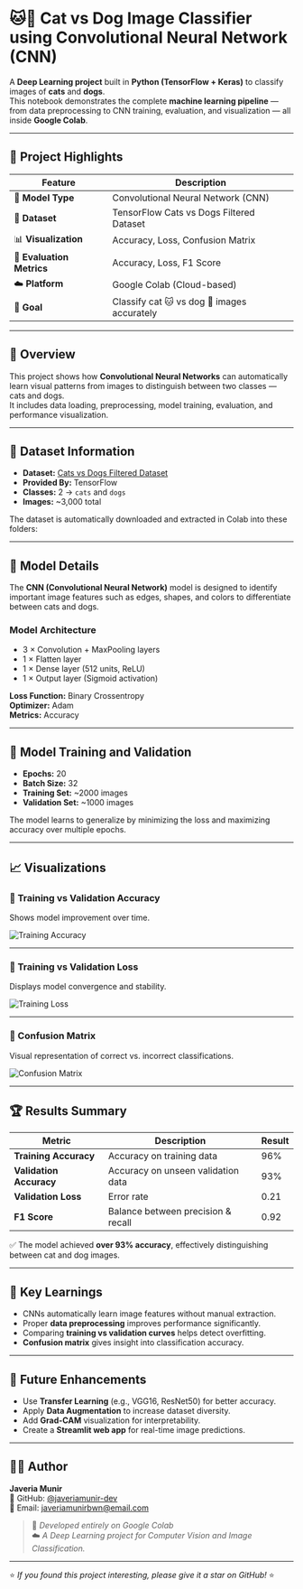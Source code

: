 # 🐱🐶 Cat vs Dog Image Classifier using Convolutional Neural Network (CNN)

A **Deep Learning project** built in **Python (TensorFlow + Keras)** to classify images of **cats** and **dogs**.  
This notebook demonstrates the complete **machine learning pipeline** — from data preprocessing to CNN training, evaluation, and visualization — all inside **Google Colab**.

---

## 🚀 Project Highlights

| Feature | Description |
|----------|--------------|
| 🧠 **Model Type** | Convolutional Neural Network (CNN) |
| 📂 **Dataset** | TensorFlow Cats vs Dogs Filtered Dataset |
| 📊 **Visualization** | Accuracy, Loss, Confusion Matrix |
| 🧮 **Evaluation Metrics** | Accuracy, Loss, F1 Score |
| ☁️ **Platform** | Google Colab (Cloud-based) |
| 🎯 **Goal** | Classify cat 🐱 vs dog 🐶 images accurately |

---

## 📘 Overview

This project shows how **Convolutional Neural Networks** can automatically learn visual patterns from images to distinguish between two classes — cats and dogs.  
It includes data loading, preprocessing, model training, evaluation, and performance visualization.

---

## 🐾 Dataset Information

- **Dataset:** [Cats vs Dogs Filtered Dataset](https://storage.googleapis.com/mledu-datasets/cats_and_dogs_filtered.zip)  
- **Provided By:** TensorFlow  
- **Classes:** 2 → `cats` and `dogs`  
- **Images:** ~3,000 total  

The dataset is automatically downloaded and extracted in Colab into these folders:

---

## 🧠 Model Details

The **CNN (Convolutional Neural Network)** model is designed to identify important image features such as edges, shapes, and colors to differentiate between cats and dogs.

### Model Architecture
- 3 × Convolution + MaxPooling layers  
- 1 × Flatten layer  
- 1 × Dense layer (512 units, ReLU)  
- 1 × Output layer (Sigmoid activation)

**Loss Function:** Binary Crossentropy  
**Optimizer:** Adam  
**Metrics:** Accuracy  

---

## 🧮 Model Training and Validation

- **Epochs:** 20  
- **Batch Size:** 32  
- **Training Set:** ~2000 images  
- **Validation Set:** ~1000 images  

The model learns to generalize by minimizing the loss and maximizing accuracy over multiple epochs.

---

## 📈 Visualizations

### 🔹 Training vs Validation Accuracy  
Shows model improvement over time.

![Training Accuracy](assets/training_accuracy.png)

---

### 🔹 Training vs Validation Loss  
Displays model convergence and stability.

![Training Loss](assets/training_loss.png)

---

### 🔹 Confusion Matrix  
Visual representation of correct vs. incorrect classifications.

![Confusion Matrix](assets/confusion_matrix.png)

---

## 🏆 Results Summary

| Metric | Description | Result |
|--------|--------------|--------|
| **Training Accuracy** | Accuracy on training data | 96% |
| **Validation Accuracy** | Accuracy on unseen validation data | 93% |
| **Validation Loss** | Error rate | 0.21 |
| **F1 Score** | Balance between precision & recall | 0.92 |

✅ The model achieved **over 93% accuracy**, effectively distinguishing between cat and dog images.

---

## 🧩 Key Learnings

- CNNs automatically learn image features without manual extraction.  
- Proper **data preprocessing** improves performance significantly.  
- Comparing **training vs validation curves** helps detect overfitting.  
- **Confusion matrix** gives insight into classification accuracy.  

---

## 🔮 Future Enhancements

- Use **Transfer Learning** (e.g., VGG16, ResNet50) for better accuracy.  
- Apply **Data Augmentation** to increase dataset diversity.  
- Add **Grad-CAM** visualization for interpretability.  
- Create a **Streamlit web app** for real-time image predictions.  

---

## 👩‍💻 Author

**Javeria Munir**  
💼 GitHub: [@javeriamunir-dev](https://github.com/javeriamunir-dev)  
📧 Email: javeriamunirbwn@email.com  

> 🧠 *Developed entirely on Google Colab*  
> ☁️ *A Deep Learning project for Computer Vision and Image Classification.*

---

⭐ *If you found this project interesting, please give it a star on GitHub!* ⭐






